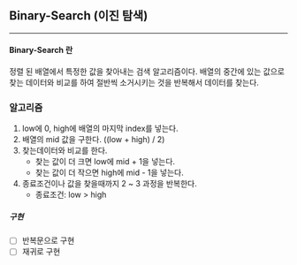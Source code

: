 ## Binary-Search (이진 탐색)

---

#### Binary-Search 란

정렬 된 배열에서 특정한 값을 찾아내는 검색 알고리즘이다.
배열의 중간에 있는 값으로 찾는 데이터와 비교를 하여 절반씩 소거시키는 것을 반복해서 데이터를 찾는다.

### 알고리즘

1. low에 0, high에 배열의 마지막 index를 넣는다.
2. 배열의 mid 값을 구한다. ((low + high) / 2)
3. 찾는데이터와 비교를 한다.
   - 찾는 값이 더 크면 low에 mid + 1을 넣는다.
   - 찾는 값이 더 작으면 high에 mid - 1을 넣는다.
4. 종료조건이나 값을 찾을때까지 2 ~ 3 과정을 반복한다.
   - 종료조건: low > high

##### 구현

- [ ] 반복문으로 구현
- [ ] 재귀로 구현
